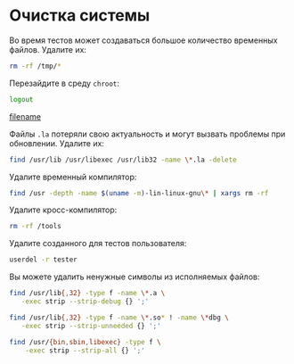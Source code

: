 # Очистка системы

Во время тестов может создаваться большое количество временных файлов. Удалите их:

```bash
rm -rf /tmp/*
```

Перезайдите в среду `chroot`:

```bash
logout
```

[filename](https://raw.githubusercontent.com/Linux4Yourself/Linux4Yourself.Book.Scripts/develop/src/chroot.sh ':include')

Файлы `.la` потеряли свою актуальность и могут вызвать проблемы при обновлении. Удалите их:

```bash
find /usr/lib /usr/libexec /usr/lib32 -name \*.la -delete
```

Удалите временный компилятор:

```bash
find /usr -depth -name $(uname -m)-lin-linux-gnu\* | xargs rm -rf
```

Удалите кросс-компилятор:

```bash
rm -rf /tools
```

Удалите созданного для тестов пользователя:

```bash
userdel -r tester
```

Вы можете удалить ненужные символы из исполняемых файлов:

```bash
find /usr/lib{,32} -type f -name \*.a \
   -exec strip --strip-debug {} ';'

find /usr/lib{,32} -type f -name \*.so* ! -name \*dbg \
   -exec strip --strip-unneeded {} ';'

find /usr/{bin,sbin,libexec} -type f \
    -exec strip --strip-all {} ';'
```
